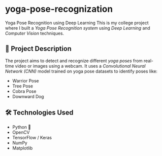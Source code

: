 # yoga-pose-recognization
Yoga Pose Recognition using Deep Learning  This is my college project where I built a *Yoga Pose Recognition system* using *Deep Learning* and *Computer Vision* techniques.
## 🧠 Project Description

The project aims to detect and recognize different *yoga poses* from real-time video or images using a webcam. It uses a *Convolutional Neural Network (CNN)* model trained on yoga pose datasets to identify poses like:

- Warrior Pose
- Tree Pose
- Cobra Pose
- Downward Dog

## 🛠️ Technologies Used

- Python 🐍
- OpenCV
- TensorFlow / Keras
- NumPy
- Matplotlib
